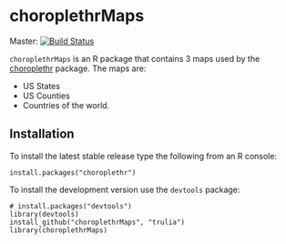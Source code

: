 # choroplethrMaps
Master: [![Build Status](https://travis-ci.org/trulia/choroplethrMaps.png?branch=master)](https://travis-ci.org/trulia/choroplethrMaps)

`choroplethrMaps` is an R package that contains 3 maps used by the [choroplethr](https://github.com/trulia/choroplethr) package. The maps are:
  * US States
  * US Counties
  * Countries of the world.

## Installation

To install the latest stable release type the following from an R console:

```
install.packages("choroplethr")
```

To install the development version use the `devtools` package:

```
# install.packages("devtools")
library(devtools)
install_github("choroplethrMaps", "trulia")
library(choroplethrMaps)
```
